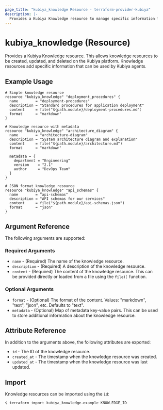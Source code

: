 ```yaml
---
page_title: "kubiya_knowledge Resource - terraform-provider-kubiya"
description: |-
  Provides a Kubiya Knowledge resource to manage specific information for agents.
---
```


# kubiya_knowledge (Resource)

Provides a Kubiya Knowledge resource. This allows knowledge resources to be created, updated, and deleted on the Kubiya platform. Knowledge resources add specific information that can be used by Kubiya agents.

## Example Usage

```hcl
# Simple knowledge resource
resource "kubiya_knowledge" "deployment_procedures" {
  name        = "deployment-procedures"
  description = "Standard procedures for application deployment"
  content     = file("${path.module}/deployment-procedures.md")
  format      = "markdown"
}

# Knowledge resource with metadata
resource "kubiya_knowledge" "architecture_diagram" {
  name        = "architecture-diagram"
  description = "System architecture diagram and explanation"
  content     = file("${path.module}/architecture.md")
  format      = "markdown"
  
  metadata = {
    department = "Engineering"
    version    = "2.1"
    author     = "DevOps Team"
  }
}

# JSON format knowledge resource
resource "kubiya_knowledge" "api_schemas" {
  name        = "api-schemas"
  description = "API schemas for our services"
  content     = file("${path.module}/api-schemas.json")
  format      = "json"
}
```

## Argument Reference

The following arguments are supported:

### Required Arguments

* `name` - (Required) The name of the knowledge resource.
* `description` - (Required) A description of the knowledge resource.
* `content` - (Required) The content of the knowledge resource. This can be provided directly or loaded from a file using the `file()` function.

### Optional Arguments

* `format` - (Optional) The format of the content. Values: "markdown", "text", "json", etc. Defaults to "text".
* `metadata` - (Optional) Map of metadata key-value pairs. This can be used to store additional information about the knowledge resource.

## Attribute Reference

In addition to the arguments above, the following attributes are exported:

* `id` - The ID of the knowledge resource.
* `created_at` - The timestamp when the knowledge resource was created.
* `updated_at` - The timestamp when the knowledge resource was last updated.

## Import

Knowledge resources can be imported using the `id`:

```
$ terraform import kubiya_knowledge.example KNOWLEDGE_ID
``` 